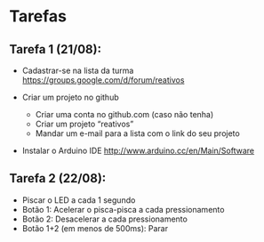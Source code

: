 Tarefas
=======

Tarefa 1 (21/08):
-----------------

* Cadastrar-se na lista da turma
    https://groups.google.com/d/forum/reativos

* Criar um projeto no github
    * Criar uma conta no github.com (caso não tenha)
    * Criar um projeto “reativos”
    * Mandar um e-mail para a lista com o link do seu projeto

* Instalar o Arduino IDE
    http://www.arduino.cc/en/Main/Software

Tarefa 2 (22/08):
-----------------

* Piscar o LED a cada 1 segundo
* Botão 1: Acelerar o pisca-pisca a cada pressionamento
* Botão 2: Desacelerar a cada pressionamento
* Botão 1+2 (em menos de 500ms): Parar
